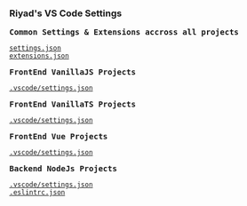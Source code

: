 ### Riyad's VS Code Settings

<samp><b>Common Settings & Extensions accross all projects</b></samp>

[`settings.json`](./CommonSettingsExtensions/settings.json)<br>
[`extensions.json`](./CommonSettingsExtensions/extensions.json)

<samp><b>FrontEnd VanillaJS Projects</b></samp>

[`.vscode/settings.json`](./CommonSettingsExtensions/settings.json)<br>

<samp><b>FrontEnd VanillaTS Projects</b></samp>

[`.vscode/settings.json`](./VanillaJS/settings.json)<br>

<samp><b>FrontEnd Vue Projects</b></samp>

[`.vscode/settings.json`](./Vue/settings.json)<br>

<samp><b>Backend NodeJs Projects</b></samp>

[`.vscode/settings.json`](./NodeJS/settings.json)<br>
[`.eslintrc.json`](./NodeJS/.eslintrc.json)<br>